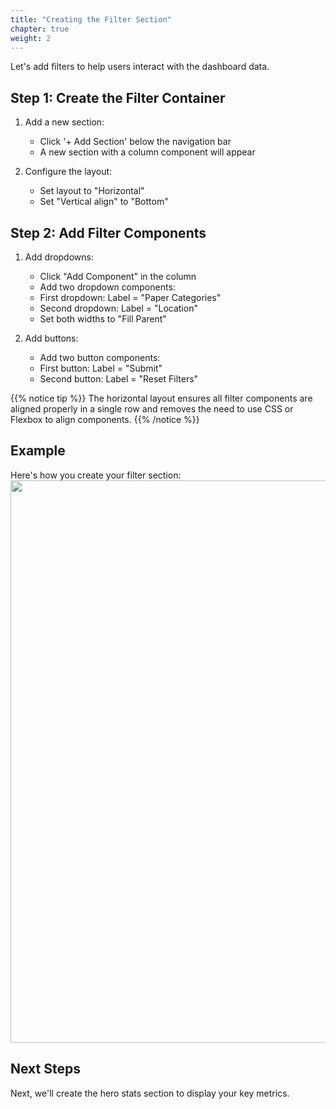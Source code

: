 ```yaml
---
title: "Creating the Filter Section"
chapter: true
weight: 2
---
```


Let's add filters to help users interact with the dashboard data.

## Step 1: Create the Filter Container

1. Add a new section:

    - Click '+ Add Section' below the navigation bar
    - A new section with a column component will appear

2. Configure the layout:

    - Set layout to "Horizontal"
    - Set "Vertical align" to "Bottom"


## Step 2: Add Filter Components

1. Add dropdowns:

    - Click "Add Component" in the column
    - Add two dropdown components:
     - First dropdown: Label = "Paper Categories"
     - Second dropdown: Label = "Location"
     - Set both widths to "Fill Parent"

2. Add buttons:

    - Add two button components:
     - First button: Label = "Submit"
     - Second button: Label = "Reset Filters"

{{% notice tip %}}
The horizontal layout ensures all filter components are aligned properly in a single row and removes the need to use CSS or Flexbox to align components.
{{% /notice %}}

## Example

Here's how you create your filter section:
<br>
<img src="/images/gifs/filter-add-components.gif" width="1200" height="900" />

## Next Steps

Next, we'll create the hero stats section to display your key metrics.
